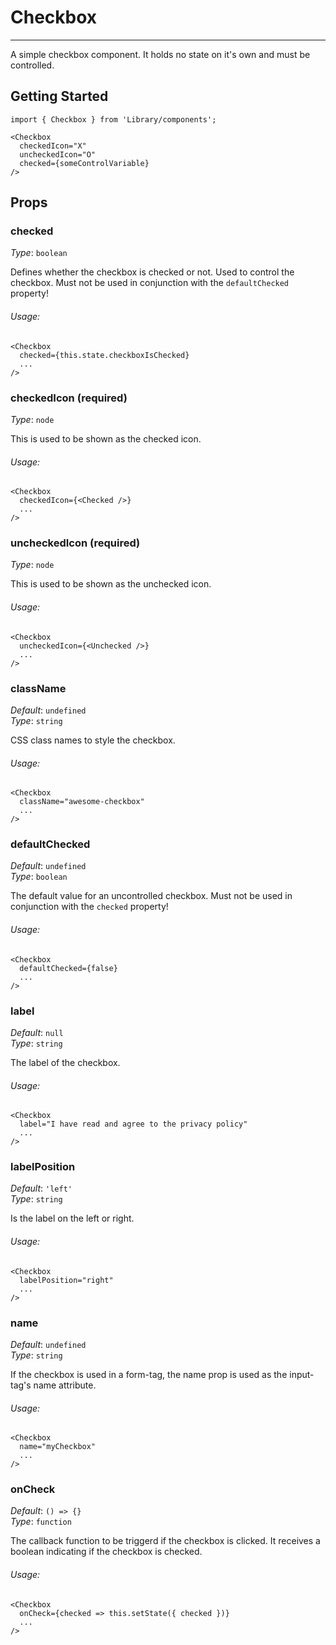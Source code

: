 # Checkbox
---
A simple checkbox component. It holds no state on it's own and must be controlled.

## Getting Started

```markup
import { Checkbox } from 'Library/components';

<Checkbox
  checkedIcon="X"
  uncheckedIcon="O"
  checked={someControlVariable}
/>
```

## Props

### checked

_Type_: `boolean`<br>

Defines whether the checkbox is checked or not. Used to control the checkbox. Must not be used in conjunction with the `defaultChecked` property!

###### Usage:

```
<Checkbox
  checked={this.state.checkboxIsChecked}
  ...
/>
```

### checkedIcon (required)

_Type_: `node`<br>

This is used to be shown as the checked icon.

###### Usage:

```
<Checkbox
  checkedIcon={<Checked />}
  ...
/>
```

### uncheckedIcon (required)

_Type_: `node`<br>

This is used to be shown as the unchecked icon.

###### Usage:

```
<Checkbox
  uncheckedIcon={<Unchecked />}
  ...
/>
```

### className

_Default_: `undefined`<br>
_Type_: `string`<br>

CSS class names to style the checkbox.

###### Usage:

```
<Checkbox
  className="awesome-checkbox"
  ...
/>
```

### defaultChecked

_Default_: `undefined`<br>
_Type_: `boolean`<br>

The default value for an uncontrolled checkbox. Must not be used in conjunction with the `checked` property!

###### Usage:

```
<Checkbox
  defaultChecked={false}
  ...
/>
```

### label

_Default_: `null`<br>
_Type_: `string`<br>

The label of the checkbox.

###### Usage:

```
<Checkbox
  label="I have read and agree to the privacy policy"
  ...
/>
```

### labelPosition

_Default_: `'left'`<br>
_Type_: `string`<br>

Is the label on the left or right.

###### Usage:

```
<Checkbox
  labelPosition="right"
  ...
/>
```

### name

_Default_: `undefined`<br>
_Type_: `string`<br>

If the checkbox is used in a form-tag, the name prop is used as the input-tag's name attribute.

###### Usage:

```
<Checkbox
  name="myCheckbox"
  ...
/>
```

### onCheck

_Default_: `() => {}`<br>
_Type_: `function`<br>

The callback function to be triggerd if the checkbox is clicked.
It receives a boolean indicating if the checkbox is checked.

###### Usage:

```
<Checkbox
  onCheck={checked => this.setState({ checked })}
  ...
/>
```
